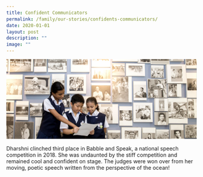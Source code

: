 ```yaml
---
title: Confident Communicators
permalink: /family/our-stories/confidents-communicators/
date: 2020-01-01
layout: post
description: ""
image: ""
---
```

![](/images/ConfidentCommunicator.jpg)

Dharshni clinched third place in Babble and Speak, a national speech competition in 2018. She was undaunted by the stiff competition and remained cool and confident on stage. The judges were won over from her moving, poetic speech written from the perspective of the ocean!